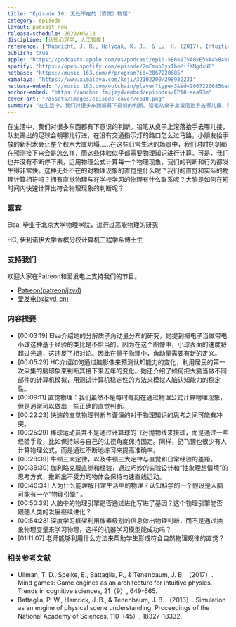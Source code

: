 ```yaml
---
title: "Episode 10: 无处不在的（直觉）物理"
category: episode
layout: podcast_new
release-schedule: 2020/05/18
discipline: [认知心理学, 人工智能]
reference: ["Kubricht, J. R., Holyoak, K. J., & Lu, H. (2017). Intuitive physics: Current research and controversies. Trends in cognitive sciences, 21(10), 749-759", "McCloskey, M. (1983). Intuitive physics. Scientific American, 248(4), 122-131."]
publish: true
apple: "https://podcasts.apple.com/us/podcast/ep10-%E6%97%A0%E5%A4%84%E4%B8%8D%E5%9C%A8%E7%9A%84-%E7%9B%B4%E8%A7%89-%E7%89%A9%E7%90%86/id1490374590?i=1000475158484"
spotify: "https://open.spotify.com/episode/2mFmuo6yxIboMifKMgdxN0"
netbase: "https://music.163.com/#/program?id=2067220685"
ximalaya: "https://www.ximalaya.com/keji/32102200/298932231"
netbase-embed: "//music.163.com/outchain/player?type=3&id=2067220685&auto=0"
anchor-embed: "https://anchor.fm/jzyd/embed/episodes/EP10-eea93m"
cover-art: "/assets/images/episode-cover/ep10.png"
summary: "在生活中，我们对很多东西都有下意识的判断。铅笔从桌子上滚落抬手去哪儿接，队友踢出的足球会朝哪儿行进，在没有交通指示灯的路口怎么过马路，小朋友抬手放的新积木会让整个积木大厦坍塌……在这些日常生活的场景中，我们时时刻刻都在预测接下来会是怎么样，而这些体验似乎都需要物理知识进行计算。可是，我们也并没有不断停下来，运用物理公式计算每一个物理现象，我们的判断和行为都发生得非常快。这种无处不在的对物理现象的直觉是什么呢？我们的直觉和实际的物理计算相符吗？拥有直觉物理与在学校学习的物理有什么联系呢？大脑是如何在短时间内快速计算出符合物理现象的判断呢？"
---
```

在生活中，我们对很多东西都有下意识的判断。铅笔从桌子上滚落抬手去哪儿接，队友踢出的足球会朝哪儿行进，在没有交通指示灯的路口怎么过马路，小朋友抬手放的新积木会让整个积木大厦坍塌……在这些日常生活的场景中，我们时时刻刻都在预测接下来会是怎么样，而这些体验似乎都需要物理知识进行计算。可是，我们也并没有不断停下来，运用物理公式计算每一个物理现象，我们的判断和行为都发生得非常快。这种无处不在的对物理现象的直觉是什么呢？我们的直觉和实际的物理计算相符吗？拥有直觉物理与在学校学习的物理有什么联系呢？大脑是如何在短时间内快速计算出符合物理现象的判断呢？

### 嘉宾

Elsa, 毕业于北京大学物理学院，进行过高能物理的研究

HC, 伊利诺伊大学香槟分校计算机工程学系博士生


### 支持我们

欢迎大家在Patreon和爱发电上支持我们的节目。

- [Patreon(patreon/jzyd)](https://www.patreon.com/jzyd)
- [爱发电(@jzyd-cn)](https://afdian.net/@jzyd-cn)

### 内容提要

- [00:03:19] Elsa介绍她的分解质子角动量分布的研究，她提到把电子当做带电小球这种基于经验的类比是不恰当的。因为在这个图像中，小球表面的速度将超过光速，这违反了相对论。因此在量子物理中，角动量需要有新的定义。 
- [00:05:29] HC介绍如何通过脑影像来预测认知能力的变化，利用居民的第一次采集的脑印象来判断其接下来五年的变化。她还介绍了如何把大脑当做不同部件的计算机模拟，用测试计算机稳定性的方法来模拟人脑认知能力的稳定性。 
- [00:09:11] 直觉物理：我们虽然不是每时每刻在通过物理公式计算物理现象，但是通常可以做出一些正确的直觉判断。 
- [00:22:23] 快速的直觉物理判断与谨慎的对于物理知识的思考之间可能有冲突。 
- [00:25:29] 棒球运动员并不是通过计算球的飞行抛物线来接球，而是通过一些经验手段，比如保持球与自己的注视角度保持固定。同样，扔飞镖也很少有人计算物理公式，而是通过不断地练习来提高准确率。 
- [00:28:39] 牛顿三大定律，以及牛顿三大定律与直觉和日常经验的差距。 
- [00:36:30] 伽利略克服直觉和经验，通过巧妙的实验设计和“抽象理想情境”的思考方式，推断出不受力的物体会保持匀速直线运动。 
- [00:40:34] 人为什么能理解日常生活中的物理？认知科学的一个假设是人脑可能有一个“物理引擎” 。 
- [00:50:39] 人脑中的物理引擎是否通过进化写进了基因？这个物理引擎能否跟随人类的发展继续进化？ 
- [00:54:23] 深度学习框架利用像素级别的信息做出物理判断，而不是通过抽象物理变量来学习物理，这样的机器学习模型能成功吗？ 
- [01:11:07] 老师能够利用什么方法来帮助学生形成符合自然物理规律的直觉？ 

### 相关参考文献

- Ullman, T. D., Spelke, E., Battaglia, P., & Tenenbaum, J. B. （2017）. Mind games: Game engines as an architecture for intuitive physics. Trends in cognitive sciences, 21（9）, 649-665. 
- Battaglia, P. W., Hamrick, J. B., & Tenenbaum, J. B. （2013）. Simulation as an engine of physical scene understanding. Proceedings of the National Academy of Sciences, 110（45）, 18327-18332.